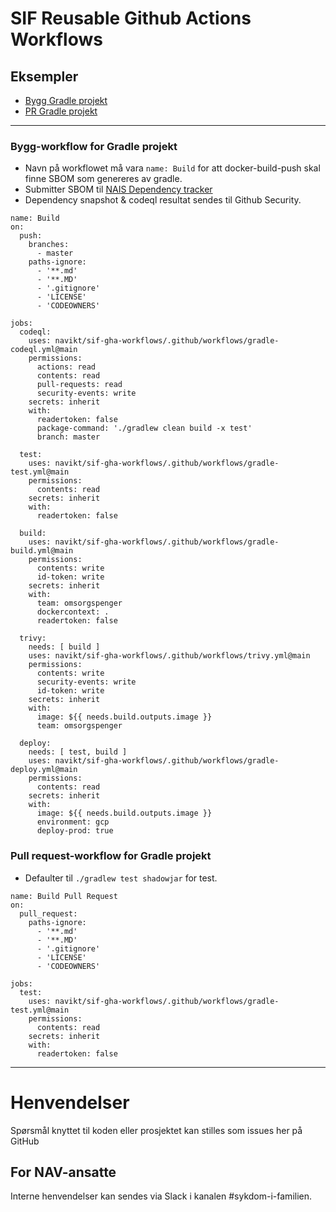 SIF Reusable Github Actions Workflows
================

## Eksempler

* [Bygg Gradle projekt](#bygg-workflow-for-gradle-projekt)
* [PR Gradle projekt](#pull-request-workflow-for-gradle-projekt)

---

### Bygg-workflow for Gradle projekt
- Navn på workflowet må vara `name: Build` for att docker-build-push skal finne SBOM som genereres av gradle.
- Submitter SBOM til [NAIS Dependency tracker](https://salsa.prod-gcp.nav.cloud.nais.io/)
- Dependency snapshot & codeql resultat sendes til Github Security.
```
name: Build
on:
  push:
    branches:
      - master
    paths-ignore:
      - '**.md'
      - '**.MD'
      - '.gitignore'
      - 'LICENSE'
      - 'CODEOWNERS'

jobs:
  codeql:
    uses: navikt/sif-gha-workflows/.github/workflows/gradle-codeql.yml@main
    permissions:
      actions: read
      contents: read
      pull-requests: read
      security-events: write
    secrets: inherit
    with:
      readertoken: false
      package-command: './gradlew clean build -x test'
      branch: master

  test:
    uses: navikt/sif-gha-workflows/.github/workflows/gradle-test.yml@main
    permissions:
      contents: read
    secrets: inherit
    with:
      readertoken: false

  build:
    uses: navikt/sif-gha-workflows/.github/workflows/gradle-build.yml@main
    permissions:
      contents: write
      id-token: write
    secrets: inherit
    with:
      team: omsorgspenger
      dockercontext: .
      readertoken: false

  trivy:
    needs: [ build ]
    uses: navikt/sif-gha-workflows/.github/workflows/trivy.yml@main
    permissions:
      contents: write
      security-events: write
      id-token: write
    secrets: inherit
    with:
      image: ${{ needs.build.outputs.image }}
      team: omsorgspenger

  deploy:
    needs: [ test, build ]
    uses: navikt/sif-gha-workflows/.github/workflows/gradle-deploy.yml@main
    permissions:
      contents: read
    secrets: inherit
    with:
      image: ${{ needs.build.outputs.image }}
      environment: gcp
      deploy-prod: true
```

### Pull request-workflow for Gradle projekt
- Defaulter til `./gradlew test shadowjar` for test.

```
name: Build Pull Request
on:
  pull_request:
    paths-ignore:
      - '**.md'
      - '**.MD'
      - '.gitignore'
      - 'LICENSE'
      - 'CODEOWNERS'

jobs:
  test:
    uses: navikt/sif-gha-workflows/.github/workflows/gradle-test.yml@main
    permissions:
      contents: read
    secrets: inherit
    with:
      readertoken: false
```

---

# Henvendelser

Spørsmål knyttet til koden eller prosjektet kan stilles som issues her på GitHub

## For NAV-ansatte

Interne henvendelser kan sendes via Slack i kanalen #sykdom-i-familien.
